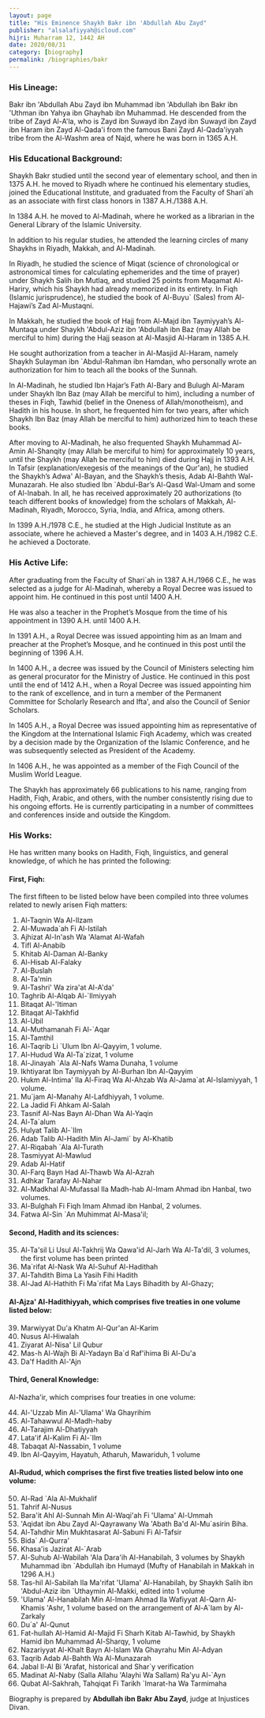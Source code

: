```yaml
---
layout: page
title: "His Eminence Shaykh Bakr ibn 'Abdullah Abu Zayd"
publisher: "alsalafiyyah@icloud.com"
hijri: Muharram 12, 1442 AH
date: 2020/08/31
category: [biography]
permalink: /biographies/bakr
---
```


### His Lineage:

Bakr ibn 'Abdullah Abu Zayd ibn Muhammad ibn 'Abdullah ibn Bakr ibn 'Uthman ibn Yahya ibn Ghayhab ibn Muhammad. He descended from the tribe of Zayd Al-A'la, who is Zayd ibn Suwayd ibn Zayd ibn Suwayd ibn Zayd ibn Haram ibn Zayd Al-Qada'i from the famous Bani Zayd Al-Qada'iyyah tribe from the Al-Washm area of  Najd, where he was born in 1365 A.H.

### His Educational Background:

Shaykh Bakr studied until the second year of elementary school, and then in 1375 A.H. he moved to Riyadh where he continued his elementary studies, joined the Educational Institute, and graduated from the Faculty of Shari`ah as an associate with first class honors in 1387 A.H./1388 A.H.

In 1384 A.H. he moved to Al-Madinah, where he worked as a librarian in the General Library of the Islamic University.

In addition to his regular studies, he attended the learning circles of many Shaykhs in Riyadh, Makkah, and Al-Madinah.

In Riyadh, he studied the science of Miqat (science of chronological or astronomical times for calculating ephemerides and the time of prayer) under Shaykh Salih ibn Mutlaq, and studied 25 points from Maqamat Al-Hariry, which his Shaykh had already memorized in its entirety. In Fiqh (Islamic jurisprudence), he studied the book of Al-Buyu` (Sales) from Al-Hajawi’s Zad Al-Mustaqni.

In Makkah, he studied the book of Hajj from Al-Majd ibn Taymiyyah’s Al-Muntaqa under Shaykh 'Abdul-Aziz ibn 'Abdullah ibn Baz (may Allah be merciful to him) during the Hajj season at Al-Masjid Al-Haram in 1385 A.H.

He sought authorization from a teacher in Al-Masjid Al-Haram, namely Shaykh Sulayman ibn `Abdul-Rahman ibn Hamdan, who personally wrote an authorization for him to teach all the books of the Sunnah.

In Al-Madinah, he studied Ibn Hajar’s Fath Al-Bary and Bulugh Al-Maram under Shaykh Ibn Baz (may Allah be merciful to him), including a number of theses in Fiqh, Tawhid (belief in the Oneness of Allah/monotheism), and Hadith in his house. In short, he frequented him for two years, after which Shaykh Ibn Baz (may Allah be merciful to him) authorized him to teach these books.

After moving to Al-Madinah, he also frequented Shaykh Muhammad Al-Amin Al-Shanqity (may Allah be merciful to him) for approximately 10 years, until the Shaykh (may Allah be merciful to him) died during Hajj in 1393 A.H. In Tafsir (explanation/exegesis of the meanings of the Qur'an), he studied the Shaykh’s Adwa' Al-Bayan, and the Shaykh’s thesis, Adab Al-Bahth Wal-Munazarah. He also studied Ibn `Abdul-Bar’s Al-Qasd Wal-Umam and some of Al-Inabah. In all, he has received approximately 20 authorizations (to teach different books of knowledge) from the scholars of Makkah, Al-Madinah, Riyadh, Morocco, Syria, India, and Africa, among others.

In 1399 A.H./1978 C.E., he studied at the High Judicial Institute as an associate, where he achieved a Master's degree, and in 1403 A.H./1982 C.E. he achieved a Doctorate.

### His Active Life:

After graduating from the Faculty of Shari`ah in 1387 A.H./1966 C.E., he was selected as a judge for Al-Madinah, whereby a Royal Decree was issued to appoint him. He continued in this post until 1400 A.H.

He was also a teacher in the Prophet’s Mosque from the time of his appointment in 1390 A.H. until 1400 A.H.

In 1391 A.H., a Royal Decree was issued appointing him as an Imam and preacher at the Prophet’s Mosque, and he continued in this post until the beginning of 1396 A.H.

In 1400 A.H., a decree was issued by the Council of Ministers selecting him as general procurator for the Ministry of Justice. He continued in this post until the end of 1412 A.H., when a Royal Decree was issued appointing him to the rank of excellence, and in turn a member of the Permanent Committee for Scholarly Research and Ifta', and also the Council of Senior Scholars.

In 1405 A.H., a Royal Decree was issued appointing him as representative of the Kingdom at the International Islamic Fiqh Academy, which was created by a decision made by the Organization of the Islamic Conference, and he was subsequently selected as President of the Academy.

In 1406 A.H., he was appointed as a member of the Fiqh Council of the Muslim World League.

The Shaykh has approximately 66 publications to his name, ranging from Hadith, Fiqh, Arabic, and others, with the number consistently rising due to his ongoing efforts. He is currently participating in a number of committees and conferences inside and outside the Kingdom.

### His Works:

He has written many books on Hadith, Fiqh, linguistics, and general knowledge, of which he has printed the following:

#### First, Fiqh:

The first fifteen to be listed below have been compiled into three volumes related to newly arisen Fiqh matters:

1. Al-Taqnin Wa Al-Ilzam
2. Al-Muwada`ah Fi Al-Istilah
3. Ajhizat Al-In'ash Wa 'Alamat Al-Wafah
4. Tifl Al-Anabib
5. Khitab Al-Daman Al-Banky
6. Al-Hisab Al-Falaky
7. Al-Buslah
8. Al-Ta'min
9. Al-Tashri' Wa zira'at Al-A'da'
10. Taghrib Al-Alqab Al-`Ilmiyyah
11. Bitaqat Al-'Itiman
12. Bitaqat Al-Takhfid
13. Al-Ubil
14. Al-Muthamanah Fi Al-`Aqar
15. Al-Tamthil
16. Al-Taqrib Li `Ulum Ibn Al-Qayyim, 1 volume.
17. Al-Hudud Wa Al-Ta`zizat, 1 volume
18. Al-Jinayah `Ala Al-Nafs Wama Dunaha, 1 volume
19. Ikhtiyarat Ibn Taymiyyah by Al-Burhan Ibn Al-Qayyim
20. Hukm Al-Intima' Ila Al-Firaq Wa Al-Ahzab Wa Al-Jama`at Al-Islamiyyah, 1 volume.
21. Mu`jam Al-Manahy Al-Lafdhiyyah, 1 volume.
22. La Jadid Fi Ahkam Al-Salah
23. Tasnif Al-Nas Bayn Al-Dhan Wa Al-Yaqin
24. Al-Ta`alum
25. Hulyat Talib Al-`Ilm
26. Adab Talib Al-Hadith Min Al-Jami` by Al-Khatib
27. Al-Riqabah `Ala Al-Turath
28. Tasmiyyat Al-Mawlud
29. Adab Al-Hatif
30. Al-Farq Bayn Had Al-Thawb Wa Al-Azrah
31. Adhkar Tarafay Al-Nahar
32. Al-Madkhal Al-Mufassal Ila Madh-hab Al-Imam Ahmad ibn Hanbal, two volumes.
33. Al-Bulghah Fi Fiqh Imam Ahmad ibn Hanbal, 2 volumes.
34. Fatwa Al-Sin `An Muhimmat Al-Masa'il; 

#### Second, Hadith and its sciences:

35. Al-Ta'sil Li Usul Al-Takhrij Wa Qawa'id Al-Jarh Wa Al-Ta'dil, 3 volumes, the first volume has been printed
36. Ma`rifat Al-Nask Wa Al-Suhuf Al-Hadithah
37. Al-Tahdith Bima La Yasih Fihi Hadith
38. Al-Jad Al-Hathith Fi Ma`rifat Ma Lays Bihadith by Al-Ghazy; 

#### Al-Ajza' Al-Hadithiyyah, which comprises five treaties in one volume listed below:

39. Marwiyyat Du'a Khatm Al-Qur'an Al-Karim
40. Nusus Al-Hiwalah
41. Ziyarat Al-Nisa' Lil Qubur
42. Mas-h Al-Wajh Bi Al-Yadayn Ba`d Raf'ihima Bi Al-Du'a
43. Da'f Hadith Al-'Ajn

#### Third, General Knowledge:

Al-Nazha'ir, which comprises four treaties in one volume:

44. Al-'Uzzab Min Al-'Ulama' Wa Ghayrihim
45. Al-Tahawwul Al-Madh-haby
46. Al-Tarajim Al-Dhatiyyah
47. Lata'if Al-Kalim Fi Al-`Ilm
48. Tabaqat Al-Nassabin, 1 volume
49. Ibn Al-Qayyim, Hayatuh, Atharuh, Mawariduh, 1 volume

#### Al-Rudud, which comprises the first five treaties listed below into one volume:

50. Al-Rad `Ala Al-Mukhalif
51. Tahrif Al-Nusus
52. Bara'it Ahl Al-Sunnah Min Al-Waqi'ah Fi 'Ulama' Al-Ummah
53. 'Aqidat ibn Abu Zayd Al-Qayrawany Wa 'Abath Ba'd Al-Mu`asirin Biha.
54. Al-Tahdhir Min Mukhtasarat Al-Sabuni Fi Al-Tafsir
55. Bida` Al-Qurra'
56. Khasa'is Jazirat Al-`Arab
57. Al-Suhub Al-Wabilah 'Ala Dara'ih Al-Hanabilah, 3 volumes by Shaykh Muhammad ibn `Abdullah ibn Humayd (Mufty of Hanabilah in Makkah in 1296 A.H.)
58. Tas-hil Al-Sabilah Ila Ma'rifat 'Ulama' Al-Hanabilah, by Shaykh Salih ibn 'Abdul-Aziz ibn `Uthaymin Al-Makki, edited into 1 volume
59. 'Ulama' Al-Hanabilah Min Al-Imam Ahmad Ila Wafiyyat Al-Qarn Al-Khamis 'Ashr, 1 volume based on the arrangement of Al-A`lam by Al-Zarkaly
60. Du`a' Al-Qunut
61. Fat-hullah Al-Hamid Al-Majid Fi Sharh Kitab Al-Tawhid, by Shaykh Hamid ibn Muhammad Al-Sharqy, 1 volume
62. Nazariyyat Al-Khalt Bayn Al-Islam Wa Ghayrahu Min Al-Adyan
63. Taqrib Adab Al-Bahth Wa Al-Munazarah
64. Jabal Il-Al Bi 'Arafat, historical and Shar`y verification
65. Madinat Al-Naby (Salla Allahu 'Alayhi Wa Sallam) Ra'yu Al-`Ayn
66. Qubat Al-Sakhrah, Tahqiqat Fi Tarikh `Imarat-ha Wa Tarmimaha


Biography is prepared by **Abdullah ibn Bakr Abu Zayd**, judge at Injustices Divan.

